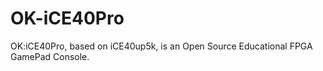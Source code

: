 # OK-iCE40Pro
OK:iCE40Pro, based on iCE40up5k, is an Open Source Educational FPGA GamePad Console. 
